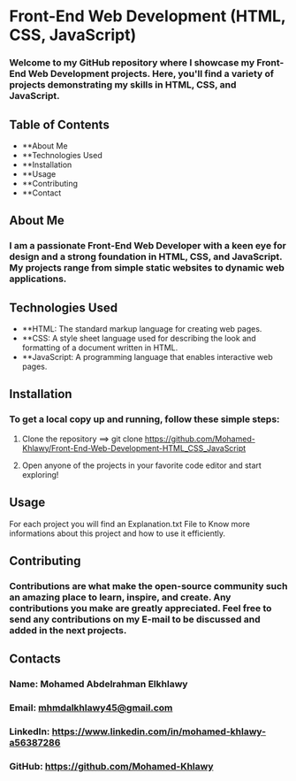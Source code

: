 # Front-End Web Development (HTML, CSS, JavaScript)

### Welcome to my GitHub repository where I showcase my Front-End Web Development projects. Here, you'll find a variety of projects demonstrating my skills in HTML, CSS, and JavaScript.

## Table of Contents

- **About Me
- **Technologies Used
- **Installation
- **Usage
- **Contributing
- **Contact

## About Me

### I am a passionate Front-End Web Developer with a keen eye for design and a strong foundation in HTML, CSS, and JavaScript. My projects range from simple static websites to dynamic web applications.

## Technologies Used

- **HTML: The standard markup language for creating web pages.
- **CSS: A style sheet language used for describing the look and formatting of a document written in HTML.
- **JavaScript: A programming language that enables interactive web pages.

## Installation

### To get a local copy up and running, follow these simple steps:

1. Clone the repository ==> git clone https://github.com/Mohamed-Khlawy/Front-End-Web-Development-HTML_CSS_JavaScript

2. Open anyone of the projects in your favorite code editor and start exploring!

## Usage

For each project you will find an Explanation.txt File to Know more informations about this project and how to use it efficiently.

## Contributing

### Contributions are what make the open-source community such an amazing place to learn, inspire, and create. Any contributions you make are greatly appreciated. Feel free to send any contributions on my E-mail to be discussed and added in the next projects.

## Contacts

### Name: Mohamed Abdelrahman Elkhlawy
### Email: mhmdalkhlawy45@gmail.com
### LinkedIn: https://www.linkedin.com/in/mohamed-khlawy-a56387286
### GitHub: https://github.com/Mohamed-Khlawy
